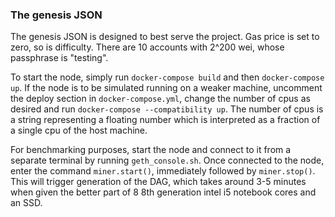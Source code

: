 ### The genesis JSON
The genesis JSON is designed to best serve the project. Gas price is set to zero, so is difficulty. There are 10 accounts with 2^200 wei, whose passphrase is "testing".

To start the node, simply run `docker-compose build` and then `docker-compose up`. If the node is to be simulated running on a weaker machine, uncomment the deploy section in `docker-compose.yml`, change the number of cpus as desired and run `docker-compose --compatibility up`. The number of cpus is a string representing a floating number which is interpreted as a fraction of a single cpu of the host machine.

For benchmarking purposes, start the node and connect to it from a separate terminal by running `geth_console.sh`. Once connected to the node, enter the command `miner.start()`, immediately followed by `miner.stop()`. This will trigger generation of the DAG, which takes around 3-5 minutes when given the better part of 8 8th generation intel i5 notebook cores and an SSD.
